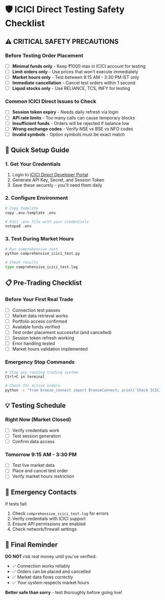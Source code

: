 # 🛡️ ICICI Direct Testing Safety Checklist

## ⚠️ CRITICAL SAFETY PRECAUTIONS

### Before Testing Order Placement
- [ ] **Minimal funds only** - Keep ₹1000 max in ICICI account for testing
- [ ] **Limit orders only** - Use prices that won't execute immediately  
- [ ] **Market hours only** - Test between 9:15 AM - 3:30 PM IST only
- [ ] **Immediate cancellation** - Cancel test orders within 1 second
- [ ] **Liquid stocks only** - Use RELIANCE, TCS, INFY for testing

### Common ICICI Direct Issues to Check
- [ ] **Session token expiry** - Needs daily refresh via login
- [ ] **API rate limits** - Too many calls can cause temporary blocks
- [ ] **Insufficient funds** - Orders will be rejected if balance low
- [ ] **Wrong exchange codes** - Verify NSE vs BSE vs NFO codes
- [ ] **Invalid symbols** - Option symbols must be exact match

## 🔧 Quick Setup Guide

### 1. Get Your Credentials
1. Login to [ICICI Direct Developer Portal](https://api.icicidirect.com)
2. Generate API Key, Secret, and Session Token
3. Save these securely - you'll need them daily

### 2. Configure Environment
```bash
# Copy template
copy .env.template .env

# Edit .env file with your credentials
notepad .env
```

### 3. Test During Market Hours
```bash
# Run comprehensive test
python comprehensive_icici_test.py

# Check results
type comprehensive_icici_test.log
```

## 📋 Pre-Trading Checklist

### Before Your First Real Trade
- [ ] Connection test passes
- [ ] Market data retrieval works  
- [ ] Portfolio access confirmed
- [ ] Available funds verified
- [ ] Test order placement successful (and cancelled)
- [ ] Session token refresh working
- [ ] Error handling tested
- [ ] Market hours validation implemented

### Emergency Stop Commands
```bash
# Stop any running trading system
Ctrl+C in terminal

# Check for active orders
python -c "from breeze_connect import BreezeConnect; print('Check ICICI Direct app for active orders')"
```

## 💡 Testing Schedule

### Right Now (Market Closed)
- [ ] Verify credentials work
- [ ] Test session generation
- [ ] Confirm data access

### Tomorrow 9:15 AM - 3:30 PM
- [ ] Test live market data
- [ ] Place and cancel test order
- [ ] Verify market hours restriction

## 🚨 Emergency Contacts

If tests fail:
1. Check `comprehensive_icici_test.log` for errors
2. Verify credentials with ICICI support
3. Ensure API permissions are enabled
4. Check network/firewall settings

## 🎯 Final Reminder

**DO NOT** risk real money until you've verified:
- ✅ Connection works reliably
- ✅ Orders can be placed and cancelled  
- ✅ Market data flows correctly
- ✅ Your system respects market hours

**Better safe than sorry** - test thoroughly before going live!